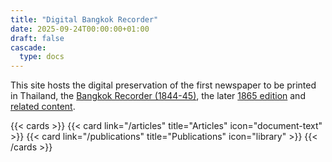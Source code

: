 ```yaml
---
title: "Digital Bangkok Recorder"
date: 2025-09-24T00:00:00+01:00
draft: false
cascade:
  type: docs
---
```

This site hosts the digital preservation of the first newspaper to be printed in Thailand,
the [Bangkok Recorder (1844-45)](/publications/bangkok_recorder_1844_1845/), the later [1865 edition](/publications/bangkok_recorder_english_1865_1867/) and [related content](/publications/).

{{< cards >}}
  {{< card link="/articles" title="Articles" icon="document-text" >}}
  {{< card link="/publications" title="Publications" icon="library" >}}
{{< /cards >}}